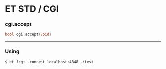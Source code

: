 # ET STD / CGI

### cgi.accept

```c
bool cgi.accept(void)
```

---------

### Using

```
$ et fcgi -connect localhost:4848 ./test
```
